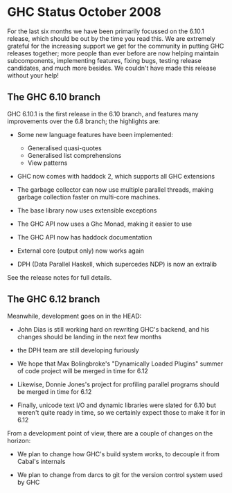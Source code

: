 # GHC Status October 2008


For the last six months we have been primarily focussed on the 6.10.1 release, which should be out by the time you read this. We are extremely grateful for the increasing support we get for the community in putting GHC releases together; more people than ever before are now helping maintain subcomponents, implementing features, fixing bugs, testing release candidates, and much more besides. We couldn't have made this release without your help!

## The GHC 6.10 branch


GHC 6.10.1 is the first release in the 6.10 branch, and features many improvements over the 6.8 branch; the highlights are:

- Some new language features have been implemented:

  - Generalised quasi-quotes
  - Generalised list comprehensions
  - View patterns

- GHC now comes with haddock 2, which supports all GHC extensions

- The garbage collector can now use multiple parallel threads, making garbage collection faster on multi-core machines.

- The base library now uses extensible exceptions

- The GHC API now uses a Ghc Monad, making it easier to use

- The GHC API now has haddock documentation

- External core (output only) now works again

- DPH (Data Parallel Haskell, which supercedes NDP) is now an extralib


See the release notes for full details.

## The GHC 6.12 branch


Meanwhile, development goes on in the HEAD:

- John Dias is still working hard on rewriting GHC's backend, and his changes should be landing in the next few months

- the DPH team are still developing furiously

- We hope that Max Bolingbroke's "Dynamically Loaded Plugins" summer of code project will be merged in time for 6.12

- Likewise, Donnie Jones's project for profiling parallel programs should be merged in time for 6.12

- Finally, unicode text I/O and dynamic libraries were slated for 6.10 but weren't quite ready in time, so we certainly expect those to make it for in 6.12


From a development point of view, there are a couple of changes on the horizon:

- We plan to change how GHC's build system works, to decouple it from Cabal's internals

- We plan to change from darcs to git for the version control system used by GHC
